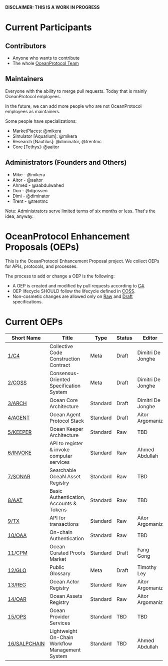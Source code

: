 **DISCLAIMER: THIS IS A WORK IN PROGRESS**

# Current Participants

## Contributors

- Anyone who wants to contribute
- The whole [OceanProtocol Team](https://github.com/orgs/oceanprotocol/people)

## Maintainers

Everyone with the ability to merge pull requests. Today that is mainly OceanProtocol employees.

In the future, we can add more people who are not OceanProtocol employees as maintainers.

Some people have specializations:

- MarketPlaces: @mikera
- Simulator [Aquarium]: @mikera
- Research [Nautilus]: @diminator, @trentmc
- Core [Tethys]: @aaitor

## Administrators (Founders and Others)

- Mike - @mikera
- Aitor - @aaitor
- Ahmed - @aabdulwahed
- Don - @dgossen
- Dimi - @diminator
- Trent - @trentmc

Note: Administrators serve limited terms of six months or less. That's the idea, anyway.

# OceanProtocol Enhancement Proposals (OEPs)

This is the OceanProtocol Enhancement Proposal project. We collect OEPs for APIs, protocols, and processes.

The process to add or change a OEP is the following:
- A OEP is created and modified by pull requests according to [C4](./1).
- OEP lifecycle SHOULD follow the lifecycle defined in [COSS](./2).
- Non-cosmetic changes are allowed only on [Raw](./2#raw-oeps) and [Draft](./2#draft-oeps) specifications.

# Current OEPs

Short Name    | Title                                                        | Type     | Status     | Editor
--------------|--------------------------------------------------------------|----------|------------|-------
[1/C4](1)     | Collective Code Construction Contract                        | Meta     | Draft      | Dimitri De Jonghe
[2/COSS](2)   | Consensus-Oriented Specification System                      | Meta     | Draft      | Dimitri De Jonghe
[3/ARCH](3)   | Ocean Core Architecture                                     | Standard     | Draft      | Dimitri De Jonghe
[4/AGENT](4)   | Ocean Agent Protocol Stack                                     | Standard     | Draft      | Aitor Argomaniz
[5/KEEPER](5)   | Ocean Keeper Architecture                                     | Standard     | Raw        | TBD
[6/INVOKE](6)   | API to register & invoke computer services                      | Standard     | Raw      | Ahmed Abdullah
[7/SONAR](7)   | Searchable OceaN Asset Registry                      | Standard     | Raw      | TBD
[8/AAT](8)   | Basic Authentication, Accounts & Tokens                      | Standard     | Raw      | TBD
[9/TX](9)   | API for transactions                      | Standard     | Raw      | Aitor Argomaniz
[10/OAA](10)   | On-chain Authentication                       | Standard     | Raw      | TBD
[11/CPM](11)   | Ocean Curated Proofs Market                      | Standard     | Draft      | Fang Gong
[12/GLO](12)   | Public Glossary                      | Meta     | Draft      | Timothy Ley
[13/REG](13)   | Ocean Actor Registry                                     | Standard     | Raw      | Aitor Argomaniz
[14/OAR](14)   | Ocean Assets Registry                                     | Standard     | Raw      | Aitor Argomaniz
[15/OPS](15)   | Ocean Provider Services                      | Standard     | TBD      | TBD
[16/SALPCHAIN](16)| Lightweight On-Chain Workflow Management System | Standard     | TBD      | Ahmed Abdullah